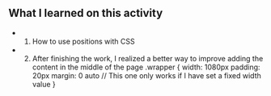 ## What I learned on this activity

* 1) How to use positions with CSS

* 2) After finishing the work, I realized a better way to improve adding the content in the middle of the page
.wrapper {
width: 1080px
padding: 20px
margin: 0 auto // This one only works if I have set a fixed width value
}

